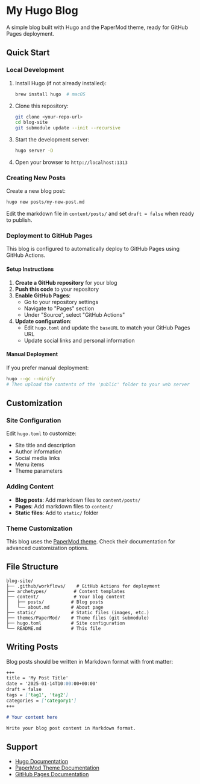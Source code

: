 # My Hugo Blog

A simple blog built with Hugo and the PaperMod theme, ready for GitHub Pages deployment.

## Quick Start

### Local Development

1. Install Hugo (if not already installed):

   ```bash
   brew install hugo  # macOS
   ```

2. Clone this repository:

   ```bash
   git clone <your-repo-url>
   cd blog-site
   git submodule update --init --recursive
   ```

3. Start the development server:

   ```bash
   hugo server -D
   ```

4. Open your browser to `http://localhost:1313`

### Creating New Posts

Create a new blog post:

```bash
hugo new posts/my-new-post.md
```

Edit the markdown file in `content/posts/` and set `draft = false` when ready to publish.

### Deployment to GitHub Pages

This blog is configured to automatically deploy to GitHub Pages using GitHub Actions.

#### Setup Instructions

1. **Create a GitHub repository** for your blog
2. **Push this code** to your repository
3. **Enable GitHub Pages**:
   - Go to your repository settings
   - Navigate to "Pages" section
   - Under "Source", select "GitHub Actions"
4. **Update configuration**:
   - Edit `hugo.toml` and update the `baseURL` to match your GitHub Pages URL
   - Update social links and personal information

#### Manual Deployment

If you prefer manual deployment:

```bash
hugo --gc --minify
# Then upload the contents of the 'public' folder to your web server
```

## Customization

### Site Configuration

Edit `hugo.toml` to customize:

- Site title and description
- Author information
- Social media links
- Menu items
- Theme parameters

### Adding Content

- **Blog posts**: Add markdown files to `content/posts/`
- **Pages**: Add markdown files to `content/`
- **Static files**: Add to `static/` folder

### Theme Customization

This blog uses the [PaperMod theme](https://github.com/adityatelange/hugo-PaperMod).
Check their documentation for advanced customization options.

## File Structure

```
blog-site/
├── .github/workflows/    # GitHub Actions for deployment
├── archetypes/          # Content templates
├── content/             # Your blog content
│   ├── posts/          # Blog posts
│   └── about.md        # About page
├── static/             # Static files (images, etc.)
├── themes/PaperMod/    # Theme files (git submodule)
├── hugo.toml           # Site configuration
└── README.md           # This file
```

## Writing Posts

Blog posts should be written in Markdown format with front matter:

```markdown
+++
title = 'My Post Title'
date = '2025-01-14T10:00:00+00:00'
draft = false
tags = ['tag1', 'tag2']
categories = ['category1']
+++

# Your content here

Write your blog post content in Markdown format.
```

## Support

- [Hugo Documentation](https://gohugo.io/documentation/)
- [PaperMod Theme Documentation](https://github.com/adityatelange/hugo-PaperMod)
- [GitHub Pages Documentation](https://docs.github.com/en/pages)